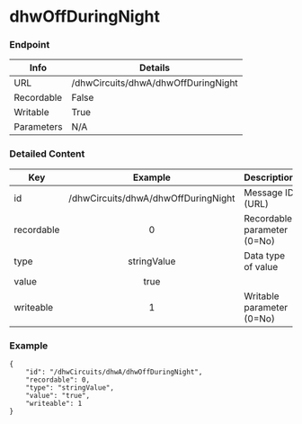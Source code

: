 # dhwOffDuringNight



### Endpoint

| Info  | Details |
| ------------- | ------------- |
| URL   | /dhwCircuits/dhwA/dhwOffDuringNight   |
| Recordable   | False   |
| Writable   | True   |
| Parameters  | N/A  |

### Detailed Content

|  Key  | Example | Description |
| ------------- | :------: | ------------------------------ |
|  id | /dhwCircuits/dhwA/dhwOffDuringNight | Message ID (URL) |
|  recordable | 0 | Recordable parameter (0=No) |
|  type | stringValue | Data type of value |
|  value | true |  |
|  writeable | 1 | Writable parameter (0=No) |



### Example
```
{
    "id": "/dhwCircuits/dhwA/dhwOffDuringNight",
    "recordable": 0,
    "type": "stringValue",
    "value": "true",
    "writeable": 1
}
```
